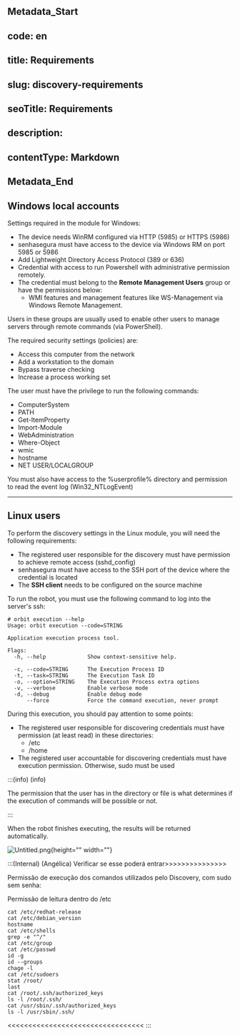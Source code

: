 ## Metadata_Start 
## code: en
## title: Requirements 
## slug: discovery-requirements 
## seoTitle: Requirements 
## description:  
## contentType: Markdown 
## Metadata_End
## Windows local accounts

Settings required in the module for Windows:

- The device needs WinRM configured via HTTP (5985) or HTTPS (5986)
- senhasegura must have access to the device via Windows RM on port 5985 or 5986
- Add Lightweight Directory Access Protocol (389 or 636)
- Credential with access to run Powershell with administrative permission remotely.
- The credential must belong to the **Remote Management Users** group or have the permissions below:
    - WMI features and management features like WS-Management via Windows Remote Management.

Users in these groups are usually used to enable other users to manage servers through remote commands (via PowerShell).

The required security settings (policies) are:

- Access this computer from the network
- Add a workstation to the domain
- Bypass traverse checking
- Increase a process working set

The user must have the privilege to run the following commands:

- ComputerSystem
- PATH
- Get-ItemProperty
- Import-Module
- WebAdministration
- Where-Object
- wmic
- hostname
- NET USER/LOCALGROUP

You must also have access to the %userprofile% directory and permission to read the event log (Win32_NTLogEvent)

---

## Linux users

To perform the discovery settings in the Linux module, you will need the following requirements:

- The registered user responsible for the discovery must have permission to achieve remote access (sshd_config)
- senhasegura must have access to the SSH port of the device where the credential is located
- The **SSH client** needs to be configured on the source machine

To run the robot, you must use the following command to log into the server's ssh:

```
# orbit execution --help
Usage: orbit execution --code=STRING

Application execution process tool.

Flags:
  -h, --help             Show context-sensitive help.

  -c, --code=STRING      The Execution Process ID
  -t, --task=STRING      The Execution Task ID
  -o, --option=STRING    The Execution Process extra options
  -v, --verbose          Enable verbose mode
  -d, --debug            Enable debug mode
      --force            Force the command execution, never prompt
```

During this execution, you should pay attention to some points:

- The registered user responsible for discovering credentials must have permission (at least read) in these directories:
    - /etc
    - /home
- The registered user accountable for discovering credentials must have execution permission. Otherwise, sudo must be used

:::(info) (info)

The permission that the user has in the directory or file is what determines if the execution of commands will be possible or not.

:::


When the robot finishes executing, the results will be returned automatically.

![Untitled.png](https://cdn.document360.io/5a1d58df-64ce-42a2-8b23-688477d32f33/Images/Documentation/Untitled%281%29.png){height="" width=""}

:::(Internal) (Angélica)
Verificar se esse poderá entrar>>>>>>>>>>>>>>>

Permissão de execução dos comandos utilizados pelo Discovery, com sudo sem senha:

Permissão de leitura dentro do /etc

```
cat /etc/redhat-release
cat /etc/debian_version
hostname
cat /etc/shells
grep -e "^/"
cat /etc/group
cat /etc/passwd
id -g
id --groups
chage -l
cat /etc/sudoers
stat /root/
last
cat /root/.ssh/authorized_keys
ls -l /root/.ssh/
cat /usr/sbin/.ssh/authorized_keys
ls -l /usr/sbin/.ssh/

```
<<<<<<<<<<<<<<<<<<<<<<<<<<<<<<<<<
:::
